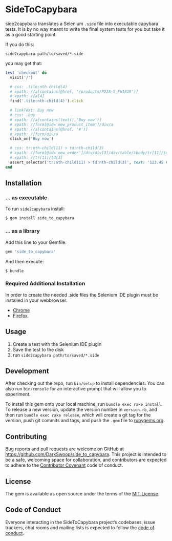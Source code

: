 # SideToCapybara

side2capybara translates a Selenium `.side` file into executable capybara tests. It is by no way meant to write the final system tests for you but take it as a good starting point.

If you do this:

`side2capybara path/to/saved/*.side`

you may get that:

```ruby
test 'checkout' do
  visit('/')

  # css: .tile:nth-child(4)
  # xpath: //a[contains(@href, '/products/P23A-S_FW1819')]
  # xpath: //a[4]
  find('.tile:nth-child(4)').click

  # linkText: Buy now
  # css: .buy
  # xpath: //a[contains(text(),'Buy now')]
  # xpath: //form[@id='new_product_item']/div/a
  # xpath: //a[contains(@href, '#')]
  # xpath: //form/div/a
  click_on('Buy now')

  # css: tr:nth-child(11) > td:nth-child(3)
  # xpath: //form[@id='new_order']/div/div[3]/div/table/tbody/tr[11]/td[3]
  # xpath: //tr[11]/td[3]
  assert_selector('tr:nth-child(11) > td:nth-child(3)', text: '123.45 €')
end
```

## Installation

### ... as executable

To run `side2capybara` install:

    $ gem install side_to_capybara


### ... as a library

Add this line to your Gemfile:

```ruby
gem 'side_to_capybara'
```

And then execute:

    $ bundle


### Required Additional Installation

In order to create the needed .side files the Selenium IDE plugin must be installed in your webbrowser.

- [Chrome](https://chrome.google.com/webstore/detail/selenium-ide/mooikfkahbdckldjjndioackbalphokd)
- [Firefox](https://addons.mozilla.org/en-US/firefox/addon/selenium-ide/)

## Usage

1. Create a test with the Selenium IDE plugin
2. Save the test to the disk
3. run `side2capybara path/to/saved/*.side`

## Development

After checking out the repo, run `bin/setup` to install dependencies. You can also run `bin/console` for an interactive prompt that will allow you to experiment.

To install this gem onto your local machine, run `bundle exec rake install`. To release a new version, update the version number in `version.rb`, and then run `bundle exec rake release`, which will create a git tag for the version, push git commits and tags, and push the `.gem` file to [rubygems.org](https://rubygems.org).

## Contributing

Bug reports and pull requests are welcome on GitHub at https://github.com/DarkSwoop/side_to_capybara. This project is intended to be a safe, welcoming space for collaboration, and contributors are expected to adhere to the [Contributor Covenant](http://contributor-covenant.org) code of conduct.

## License

The gem is available as open source under the terms of the [MIT License](https://opensource.org/licenses/MIT).

## Code of Conduct

Everyone interacting in the SideToCapybara project’s codebases, issue trackers, chat rooms and mailing lists is expected to follow the [code of conduct](https://github.com/DarkSwoop/side_to_capybara/blob/master/CODE_OF_CONDUCT.md).
